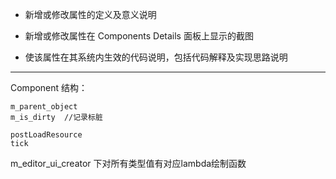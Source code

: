 
* 新增或修改属性的定义及意义说明

* 新增或修改属性在 Components Details 面板上显示的截图

* 使该属性在其系统内生效的代码说明，包括代码解释及实现思路说明



__________

Component 结构：

    m_parent_object
    m_is_dirty  //记录标脏

    postLoadResource
    tick


m_editor_ui_creator 下对所有类型值有对应lambda绘制函数